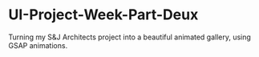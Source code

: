 # UI-Project-Week-Part-Deux
Turning my S&amp;J Architects project into a beautiful animated gallery, using GSAP animations.
